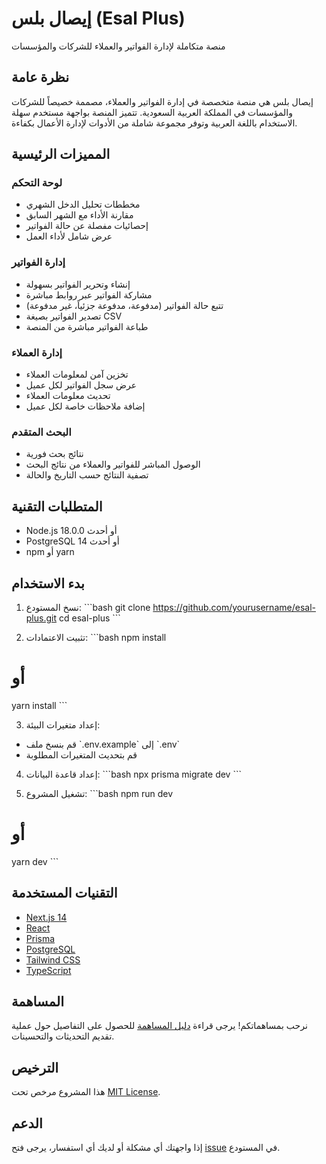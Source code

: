 # إيصال بلس (Esal Plus)

منصة متكاملة لإدارة الفواتير والعملاء للشركات والمؤسسات

## نظرة عامة

إيصال بلس هي منصة متخصصة في إدارة الفواتير والعملاء، مصممة خصيصاً للشركات والمؤسسات في المملكة العربية السعودية. تتميز المنصة بواجهة مستخدم سهلة الاستخدام باللغة العربية وتوفر مجموعة شاملة من الأدوات لإدارة الأعمال بكفاءة.

## المميزات الرئيسية

### لوحة التحكم
- مخططات تحليل الدخل الشهري
- مقارنة الأداء مع الشهر السابق
- إحصائيات مفصلة عن حالة الفواتير
- عرض شامل لأداء العمل

### إدارة الفواتير
- إنشاء وتحرير الفواتير بسهولة
- مشاركة الفواتير عبر روابط مباشرة
- تتبع حالة الفواتير (مدفوعة، مدفوعة جزئياً، غير مدفوعة)
- تصدير الفواتير بصيغة CSV
- طباعة الفواتير مباشرة من المنصة

### إدارة العملاء
- تخزين آمن لمعلومات العملاء
- عرض سجل الفواتير لكل عميل
- تحديث معلومات العملاء
- إضافة ملاحظات خاصة لكل عميل

### البحث المتقدم
- نتائج بحث فورية
- الوصول المباشر للفواتير والعملاء من نتائج البحث
- تصفية النتائج حسب التاريخ والحالة

## المتطلبات التقنية

- Node.js 18.0.0 أو أحدث
- PostgreSQL 14 أو أحدث
- npm أو yarn

## بدء الاستخدام

1. نسخ المستودع:
\`\`\`bash
git clone https://github.com/yourusername/esal-plus.git
cd esal-plus
\`\`\`

2. تثبيت الاعتمادات:
\`\`\`bash
npm install
# أو
yarn install
\`\`\`

3. إعداد متغيرات البيئة:
- قم بنسخ ملف \`.env.example\` إلى \`.env\`
- قم بتحديث المتغيرات المطلوبة

4. إعداد قاعدة البيانات:
\`\`\`bash
npx prisma migrate dev
\`\`\`

5. تشغيل المشروع:
\`\`\`bash
npm run dev
# أو
yarn dev
\`\`\`

## التقنيات المستخدمة

- [Next.js 14](https://nextjs.org)
- [React](https://reactjs.org)
- [Prisma](https://prisma.io)
- [PostgreSQL](https://postgresql.org)
- [Tailwind CSS](https://tailwindcss.com)
- [TypeScript](https://typescriptlang.org)

## المساهمة

نرحب بمساهماتكم! يرجى قراءة [دليل المساهمة](CONTRIBUTING.md) للحصول على التفاصيل حول عملية تقديم التحديثات والتحسينات.

## الترخيص

هذا المشروع مرخص تحت [MIT License](LICENSE).

## الدعم

إذا واجهتك أي مشكلة أو لديك أي استفسار، يرجى فتح [issue](https://github.com/yourusername/esal-plus/issues) في المستودع.
